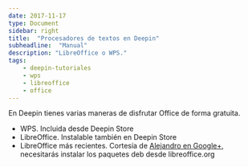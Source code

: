 ```yaml
---
date: 2017-11-17
type: Document
sidebar: right
title:  "Procesadores de textos en Deepin"
subheadline:  "Manual"
description: "LibreOffice o WPS."
tags:
    - deepin-tutoriales
    - wps
    - libreoffice
    - office
---
```

<!--more-->
En Deepin tienes varias maneras de disfrutar Office de forma gratuita.


* WPS. Incluida desde Deepin Store
* LibreOffice. Instalable también en Deepin Store
* LibreOffice más recientes. Cortesía de [Alejandro en Google+](https://plus.google.com/+AlejandroCamarena/posts/LSBhef4DBxo), necesitarás instalar los paquetes deb desde libreoffice.org
